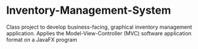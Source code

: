 # Inventory-Management-System
Class project to develop business-facing, graphical inventory management application. Applies the Model-View-Controller (MVC) software application format on a JavaFX program
